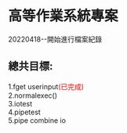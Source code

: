 # 高等作業系統專案
20220418--開始進行檔案紀錄
<h2>總共目標:</h2>
1.fget userinput<font color="#f00">(已完成)</font><br>
2.normalexec()<br>
3.iotest<br>
4.pipetest<br>
5.pipe combine io <br>
